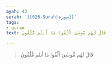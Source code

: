 ```yaml
---
ayah: 43
surah: '[[026-Surah|سورة]]'
tags:
- quran
text: قَالَ لَهُم مُّوسَىٰ أَلْقُوا مَا أَنتُم مُّلْقُونَ

---
```

> قَالَ لَهُم مُّوسَىٰ أَلْقُوا مَا أَنتُم مُّلْقُونَ
